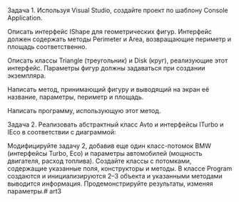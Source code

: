 Задача 1. Используя Visual Studio, создайте проект по шаблону Console Application.

Описать интерфейс IShape для геометрических фигур. Интерфейс должен содержать методы Perimeter и Area, возвращающие периметр и площадь соответственно.

Описать классы Triangle (треугольник) и Disk (круг), реализующие этот интерфейс. Параметры фигур должны задаваться при создании экземпляра.

Написать метод, принимающий фигуру и выводящий на экран её название, параметры, периметр и площадь.

Написать программу, использующую этот метод.

Задача 2. Реализовать абстрактный класс Avto и интерфейсы ITurbo и IEco в соответствии с диаграммой:



Модифицируйте задачу 2, добавив еще один класс-потомок BMW (интерфейсы Turbo, Eco) и параметры автомобилей (мощность двигателя, расход топлива). Cоздайте классы с потомками, содержащие указанные поля, конструкторы и методы. В классе Program создаются и инициализируются 2–3 объекта и указанными методами выводится информация. Продемонстрируйте результаты, изменяя параметры.# art3
